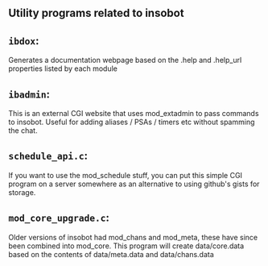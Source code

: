 ## Utility programs related to insobot

## `ibdox`:

Generates a documentation webpage based on the .help and .help_url properties
listed by each module

## `ibadmin`:

This is an external CGI website that uses mod_extadmin to pass commands to insobot.
Useful for adding aliases / PSAs / timers etc without spamming the chat.

## `schedule_api.c`:

If you want to use the mod_schedule stuff, you can put this simple CGI program
on a server somewhere as an alternative to using github's gists for storage.

## `mod_core_upgrade.c`:

Older versions of insobot had mod_chans and mod_meta, these have since been
combined into mod_core. This program will create data/core.data based on
the contents of data/meta.data and data/chans.data
